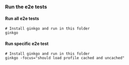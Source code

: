 ### Run the e2e tests


#### Run all e2e tests
```
# Install ginkgo and run in this folder
ginkgo
```

#### Run specific e2e test
```
# Install ginkgo and run in this folder
ginkgo -focus="should load profile cached and uncached"
```

